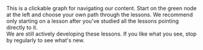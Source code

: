 <html lang="en">
	<head>
		<title>jankeLearning preview</title>
		<script type="text/javascript" src="js/vis-minified.js"></script>
		<link href="style/vis-network.min.css" rel="stylesheet" type="text/css"/>
	    <link href="style/my-network.css" rel="stylesheet" type="text/css"/>
	</head>
	<body>
		<div>This is a clickable graph for navigating our content.  Start on the green node at the left and choose your own path through the lessons.  We recommend only starting on a lesson after you've studied all the lessons pointing directly to it.</div>
		<div>We are still actively developing these lessons. If you like what you see, stop by regularly to see what's new.</div>
		<div id="mynetwork"></div>
		<script type="text/javascript" src="js/network.js"></script>
	</body>
</html>